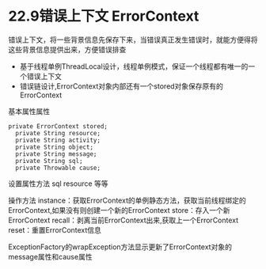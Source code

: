 


# 22.9错误上下文 ErrorContext
错误上下文，将一些背景信息先保存下来，当错误真正发生错误时，就能方便得将这些背景信息提供出来，方便错误排查
* 基于线程单例ThreadLocal设计，线程单例模式，保证一个线程都有唯一的一个错误上下文
* 错误链设计,ErrorContext对象内部还有一个stored对象保存原有的ErrorContext

基本属性属性
```
private ErrorContext stored;
  private String resource;
  private String activity;
  private String object;
  private String message;
  private String sql;
  private Throwable cause;
```
设置属性方法
sql
resource
等等


操作方法
instance：获取ErrorContext的单例静态方法，获取当前线程绑定的ErrorContext,如果没有则创建一个新的ErrorContext
store：存入一个新ErrorContext
recall：剥离当前ErrorContext出来,获取上一个ErrorContext
reset：重置ErrorContext信息

ExceptionFactory的wrapException方法显示更新了ErrorContext对象的message属性和cause属性
